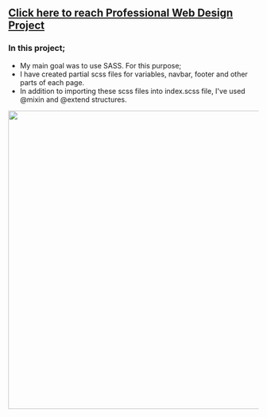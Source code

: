 ## [Click here to reach Professional Web Design Project](https://musatirgithub.github.io/ProfessionalWebDesign/)
<h3>In this project;</h3>
<ul>
  <li>My main goal was to use SASS. For this purpose;</li>
  <li>I have created partial scss files for variables, navbar, footer and other parts of each page.</li>
  <li>In addition to importing these scss files into index.scss file, I've used @mixin and @extend structures.</li>
</ul>  
<div class="pics">
  <img src="https://musatirgithub.github.io/ProfessionalWebDesign/professionalWebDesign.gif" width="600px">
</div>
